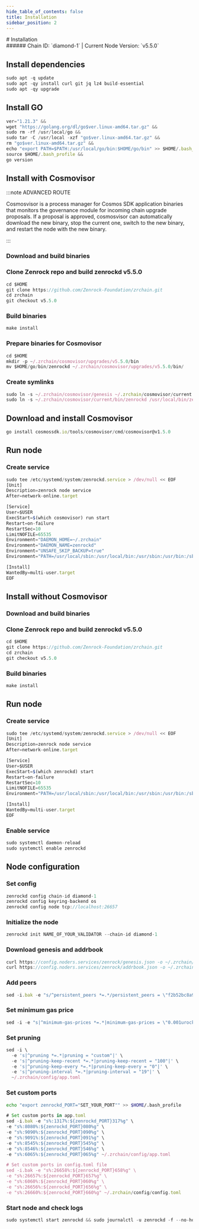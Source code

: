 ```yaml
---
hide_table_of_contents: false
title: Installation
sidebar_position: 2
---
```


<div class="h1-with-icon icon-zenrock">
# Installation
</div>
###### Chain ID: `diamond-1` | Current Node Version: `v5.5.0`

## Install dependencies

```js
sudo apt -q update
sudo apt -qy install curl git jq lz4 build-essential
sudo apt -qy upgrade
```

## Install GO
```js
ver="1.21.3" &&
wget "https://golang.org/dl/go$ver.linux-amd64.tar.gz" &&
sudo rm -rf /usr/local/go &&
sudo tar -C /usr/local -xzf "go$ver.linux-amd64.tar.gz" &&
rm "go$ver.linux-amd64.tar.gz" &&
echo "export PATH=$PATH:/usr/local/go/bin:$HOME/go/bin" >> $HOME/.bash_profile &&
source $HOME/.bash_profile &&
go version
```

## Install with Cosmovisor
:::note ADVANCED ROUTE

Cosmosvisor is a process manager for Cosmos SDK application binaries that monitors the governance module for incoming chain upgrade proposals. If a proposal is approved, cosmosvisor can automatically download the new binary, stop the current one, switch to the new binary, and restart the node with the new binary.

:::
### Download and build binaries
### Clone Zenrock repo and build zenrockd v5.5.0
```js
cd $HOME
git clone https://github.com/Zenrock-Foundation/zrchain.git
cd zrchain
git checkout v5.5.0
```

### Build binaries
```js
make install
```
### Prepare binaries for Cosmovisor
```js
cd $HOME
mkdir -p ~/.zrchain/cosmovisor/upgrades/v5.5.0/bin
mv $HOME/go/bin/zenrockd ~/.zrchain/cosmovisor/upgrades/v5.5.0/bin/
```

### Create symlinks
```js
sudo ln -s ~/.zrchain/cosmovisor/genesis ~/.zrchain/cosmovisor/current -f
sudo ln -s ~/.zrchain/cosmovisor/current/bin/zenrockd /usr/local/bin/zenrockd -f
```

## Download and install Cosmovisor
```js
go install cosmossdk.io/tools/cosmovisor/cmd/cosmovisor@v1.5.0
```

## Run node
### Create service
```js
sudo tee /etc/systemd/system/zenrockd.service > /dev/null << EOF
[Unit]
Description=zenrock node service
After=network-online.target

[Service]
User=$USER
ExecStart=$(which cosmovisor) run start
Restart=on-failure
RestartSec=10
LimitNOFILE=65535
Environment="DAEMON_HOME=~/.zrchain"
Environment="DAEMON_NAME=zenrockd"
Environment="UNSAFE_SKIP_BACKUP=true"
Environment="PATH=/usr/local/sbin:/usr/local/bin:/usr/sbin:/usr/bin:/sbin:/bin:/usr/games:/usr/local/games:/snap/bin:~/.zrchain/cosmovisor/current/bin"

[Install]
WantedBy=multi-user.target
EOF
```

## Install without Cosmovisor

### Download and build binaries
### Clone Zenrock repo and build zenrockd v5.5.0
```js
cd $HOME
git clone https://github.com/Zenrock-Foundation/zrchain.git
cd zrchain
git checkout v5.5.0
```

### Build binaries
```js
make install
```

## Run node
### Create service
```js
sudo tee /etc/systemd/system/zenrockd.service > /dev/null << EOF
[Unit]
Description=zenrock node service
After=network-online.target

[Service]
User=$USER
ExecStart=$(which zenrockd) start
Restart=on-failure
RestartSec=10
LimitNOFILE=65535
Environment="PATH=/usr/local/sbin:/usr/local/bin:/usr/sbin:/usr/bin:/sbin:/bin:/usr/games:/usr/local/games:/snap/bin"

[Install]
WantedBy=multi-user.target
EOF
```

### Enable service
```js
sudo systemctl daemon-reload
sudo systemctl enable zenrockd
```

## Node configuration
### Set config
```js
zenrockd config chain-id diamond-1
zenrockd config keyring-backend os
zenrockd config node tcp://localhost:26657
```

### Initialize the node
```js
zenrockd init NAME_OF_YOUR_VALIDATOR --chain-id diamond-1
```

### Download genesis and addrbook
```js
curl https://config.noders.services/zenrock/genesis.json -o ~/.zrchain/config/genesis.json
curl https://config.noders.services/zenrock/addrbook.json -o ~/.zrchain/config/addrbook.json
```
### Add peers
```js
sed -i.bak -e "s/^persistent_peers *=.*/persistent_peers = \"f2b52bc8a9931c9a1ea7090c7139b186733dcf73@zenrock-rpc.noders.services:49556\"/" ~/.zrchain/config/config.toml
```

### Set minimum gas price
```js
sed -i -e "s|^minimum-gas-prices *=.*|minimum-gas-prices = \"0.001urock\"|" ~/.zrchain/config/app.toml
```
### Set pruning
```js
sed -i \
  -e 's|^pruning *=.*|pruning = "custom"|' \
  -e 's|^pruning-keep-recent *=.*|pruning-keep-recent = "100"|' \
  -e 's|^pruning-keep-every *=.*|pruning-keep-every = "0"|' \
  -e 's|^pruning-interval *=.*|pruning-interval = "19"|' \
  ~/.zrchain/config/app.toml
```

### Set custom ports

```bash
echo "export zenrockd_PORT="SET_YOUR_PORT"" >> $HOME/.bash_profile
```

```js
# Set custom ports in app.toml
sed -i.bak -e "s%:1317%:${zenrockd_PORT}317%g" \
-e "s%:8080%:${zenrockd_PORT}080%g" \
-e "s%:9090%:${zenrockd_PORT}090%g" \
-e "s%:9091%:${zenrockd_PORT}091%g" \
-e "s%:8545%:${zenrockd_PORT}545%g" \
-e "s%:8546%:${zenrockd_PORT}546%g" \
-e "s%:6065%:${zenrockd_PORT}065%g" ~/.zrchain/config/app.toml

# Set custom ports in config.toml file
sed -i.bak -e "s%:26658%:${zenrockd_PORT}658%g" \
-e "s%:26657%:${zenrockd_PORT}657%g" \
-e "s%:6060%:${zenrockd_PORT}060%g" \
-e "s%:26656%:${zenrockd_PORT}656%g" \
-e "s%:26660%:${zenrockd_PORT}660%g" ~/.zrchain/config/config.toml
```

### Start node and check logs
```js
sudo systemctl start zenrockd && sudo journalctl -u zenrockd -f --no-hostname -o cat
```
